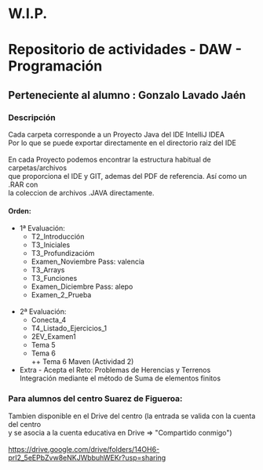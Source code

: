 #   W.I.P.

# Repositorio de actividades - DAW - Programación
## Perteneciente al alumno : Gonzalo Lavado Jaén

### Descripción
Cada carpeta corresponde a un Proyecto Java del IDE IntelliJ IDEA<br>
Por lo que se puede exportar directamente en el directorio raiz del IDE<br>
<br>
En cada Proyecto podemos encontrar la estructura habitual de carpetas/archivos<br>
que proporciona el IDE y GIT, ademas del PDF de referencia. Así como un .RAR con<br>
la coleccion de archivos .JAVA directamente.<br>

#### Orden:<br>
   + 1ª Evaluación:
      + T2_Introducción<br>
      + T3_Iniciales<br>
      + T3_Profundizacióm<br>
      + Examen_Noviembre   Pass: valencia<br>
      + T3_Arrays<br>
      + T3_Funciones<br>
      + Examen_Diciembre   Pass: alepo<br>
      + Examen_2_Prueba<br>
        <br>
   + 2ª Evaluación:
      + Conecta_4<br>
      + T4_Listado_Ejercicios_1<br>
      + 2EV_Examen1<br>
      + Tema 5<br>
      + Tema 6<br>
         ++ Tema 6 Maven (Actividad 2)
        <br>
   + Extra - Acepta el Reto: Problemas de Herencias y Terrenos<br>
      Integración mediante el método de Suma de elementos finitos<br>

### Para alumnos del centro Suarez de Figueroa:<br>
   Tambien disponible en el Drive del centro (la entrada se valida con la cuenta del centro<br>
   y se asocia a la cuenta educativa en Drive => "Compartido conmigo")<br>
   <br>
   https://drive.google.com/drive/folders/14OH6-prI2_5eEPbZvw8eNKJWbbuhWEKr?usp=sharing
